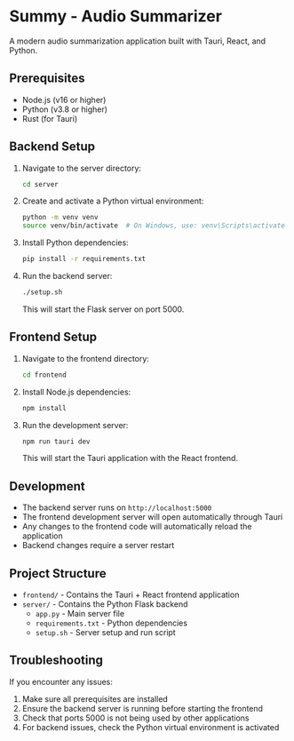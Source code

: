 # Summy - Audio Summarizer

A modern audio summarization application built with Tauri, React, and Python.

## Prerequisites

- Node.js (v16 or higher)
- Python (v3.8 or higher)
- Rust (for Tauri)

## Backend Setup

1. Navigate to the server directory:
   ```bash
   cd server
   ```

2. Create and activate a Python virtual environment:
   ```bash
   python -m venv venv
   source venv/bin/activate  # On Windows, use: venv\Scripts\activate
   ```

3. Install Python dependencies:
   ```bash
   pip install -r requirements.txt
   ```

4. Run the backend server:
   ```bash
   ./setup.sh
   ```
   This will start the Flask server on port 5000.

## Frontend Setup

1. Navigate to the frontend directory:
   ```bash
   cd frontend
   ```

2. Install Node.js dependencies:
   ```bash
   npm install
   ```

3. Run the development server:
   ```bash
   npm run tauri dev
   ```
   This will start the Tauri application with the React frontend.

## Development

- The backend server runs on `http://localhost:5000`
- The frontend development server will open automatically through Tauri
- Any changes to the frontend code will automatically reload the application
- Backend changes require a server restart

## Project Structure

- `frontend/` - Contains the Tauri + React frontend application
- `server/` - Contains the Python Flask backend
  - `app.py` - Main server file
  - `requirements.txt` - Python dependencies
  - `setup.sh` - Server setup and run script

## Troubleshooting

If you encounter any issues:

1. Make sure all prerequisites are installed
2. Ensure the backend server is running before starting the frontend
3. Check that ports 5000 is not being used by other applications
4. For backend issues, check the Python virtual environment is activated
